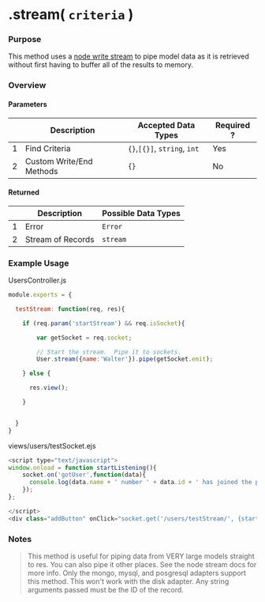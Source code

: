 # .stream( `criteria` )
### Purpose
This method uses a <a href="http://nodejs.org/api/stream.html">node write stream</a> to pipe model data as it is retrieved without first having to buffer all of the results to memory.

### Overview
#### Parameters

|   |     Description     | Accepted Data Types | Required ? |
|---|---------------------|---------------------|------------|
| 1 |    Find Criteria    | `{}`,`[{}]`, `string`, `int` | Yes |
| 2 | Custom Write/End Methods | `{}`          | No        |

#### Returned

|   |     Description     | Possible Data Types |
|---|---------------------|---------------------|
| 1 |  Error              | `Error`             |
| 2 |  Stream of Records  | `stream`  |

### Example Usage

UsersController.js
```javascript
module.exports = {

  testStream: function(req, res){

    if (req.param('startStream') && req.isSocket){

        var getSocket = req.socket;

        // Start the stream.  Pipe it to sockets.
        User.stream({name:'Walter'}).pipe(getSocket.emit);

    } else {

      res.view();

    }


  }
}
````

views/users/testSocket.ejs
```javascript
<script type="text/javascript">
window.onload = function startListening(){
    socket.on('gotUser',function(data){
      console.log(data.name + ' number ' + data.id + ' has joined the party');
    });
};

</script>
<div class="addButton" onClick="socket.get('/users/testStream/', {startStream:true})">Stream all the Users!</div>

```

### Notes
> This method is useful for piping data from VERY large models straight to res.  You can also pipe it other places.  See the node stream docs for more info.
> Only the mongo, mysql, and posgresql adapters support this method.  This won't work with the disk adapter.
> Any string arguments passed must be the ID of the record.


<docmeta name="methodType" value="mcm">
<docmeta name="importance" value="undefined">
<docmeta name="displayName" value=".stream()">

